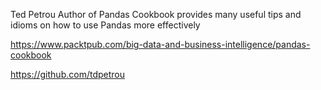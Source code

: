 Ted Petrou Author of Pandas Cookbook provides many useful tips and idioms on how to use Pandas more effectively

https://www.packtpub.com/big-data-and-business-intelligence/pandas-cookbook

https://github.com/tdpetrou
